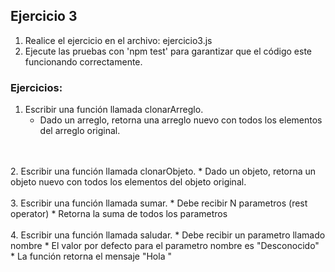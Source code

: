 ## Ejercicio 3

1. Realice el ejercicio en el archivo: ejercicio3.js
2. Ejecute las pruebas con 'npm test' para garantizar que el código este funcionando correctamente.

### Ejercicios:
1. Escribir una función llamada clonarArreglo.
   * Dado un arreglo, retorna una arreglo nuevo con todos los elementos del arreglo original.
<br />
<br />  
2. Escribir una función llamada clonarObjeto.
   * Dado un objeto, retorna un objeto nuevo con todos los elementos del objeto original.
<br />
<br /> 
3. Escribir una función llamada sumar.
   * Debe recibir N parametros (rest operator)
   * Retorna la suma de todos los parametros
<br />
<br /> 
4. Escribir una función llamada saludar.
   * Debe recibir un parametro llamado nombre
   * El valor por defecto para el parametro nombre es "Desconocido"
   * La función retorna el mensaje "Hola <nombre>"